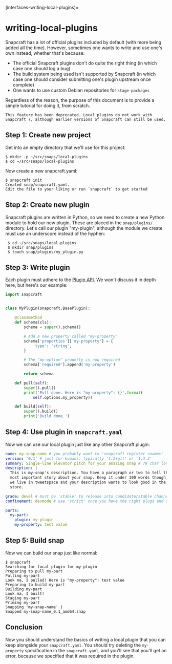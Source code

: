 (interfaces-writing-local-plugins)=
# writing-local-plugins

Snapcraft has a lot of official plugins included by default (with more being added all the time). However, sometimes one wants to write and use one's own instead, whether that's because:

- The official Snapcraft plugins don't do quite the right thing (in which case one should log a bug)
- The build system being used isn't supported by Snapcraft (in which case one should consider submitting one's plugin upstream once complete)
- One wants to use custom Debian repositories for `stage-packages`

Regardless of the reason, the purpose of this document is to provide a simple tutorial for doing it, from scratch.

```{warning}
This feature has been deprecated. Local plugins do not work with Snapcraft 7, although earlier versions of Snapcraft can still be used.
```

## Step 1: Create new project

Get into an empty directory that we'll use for this project:

    $ mkdir -p ~/src/snaps/local-plugins
    $ cd ~/src/snaps/local-plugins

Now create a new snapcraft.yaml:

    $ snapcraft init
    Created snap/snapcraft.yaml.
    Edit the file to your liking or run `snapcraft` to get started


## Step 2: Create new plugin

Snapcraft plugins are written in Python, so we need to create a new Python module to hold our new plugin. These are placed in the `snap/plugins/` directory. Let's call our plugin "my-plugin", although the module we create must use an underscore instead of the hyphen:

     $ cd ~/src/snaps/local-plugins
     $ mkdir snap/plugins
     $ touch snap/plugins/my_plugin.py


## Step 3: Write plugin

Each plugin must adhere to the [Plugin API](/). We won't discuss it in depth here, but here's our example:

```python
import snapcraft


class MyPlugin(snapcraft.BasePlugin):

    @classmethod
    def schema(cls):
        schema = super().schema()

        # Add a new property called "my-property"
        schema['properties']['my-property'] = {
            'type': 'string',
        }

        # The "my-option" property is now required
        schema['required'].append('my-property')

        return schema

    def pull(self):
        super().pull()
        print('Pull done. Here is "my-property": {}'.format(
            self.options.my_property))

    def build(self):
        super().build()
        print('Build done.')
```


## Step 4: Use plugin in `snapcraft.yaml`

Now we can use our local plugin just like any other Snapcraft plugin:

```yaml
name: my-snap-name # you probably want to 'snapcraft register <name>'
version: '0.1' # just for humans, typically '1.2+git' or '1.3.2'
summary: Single-line elevator pitch for your amazing snap # 79 char long summary
description: |
  This is my-snap's description. You have a paragraph or two to tell the
  most important story about your snap. Keep it under 100 words though,
  we live in tweetspace and your description wants to look good in the snap
  store.

grade: devel # must be 'stable' to release into candidate/stable channels
confinement: devmode # use 'strict' once you have the right plugs and slots

parts:
  my-part:
    plugin: my-plugin
    my-property: test value
```


## Step 5: Build snap

Now we can build our snap just like normal:

```
$ snapcraft
Searching for local plugin for my-plugin
Preparing to pull my-part 
Pulling my-part 
Look ma, I pulled! Here is "my-property": test value
Preparing to build my-part 
Building my-part 
Look ma, I built!
Staging my-part 
Priming my-part 
Snapping 'my-snap-name' |
Snapped my-snap-name_0.1_amd64.snap
```


## Conclusion

Now you should understand the basics of writing a local plugin that you can keep alongside your `snapcraft.yaml`. You should try deleting the `my-property` specification in the `snapcraft.yaml`, and you'll see that you'll get an error, because we specified that it was required in the plugin.


